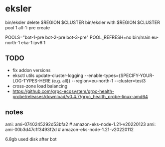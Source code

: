 # eksler

bin/eksler delete $REGION $CLUSTER
bin/eksler with $REGION $CLUSTER pool 1 all-1-pre create

POOLS="bot-1-pre bot-2-pre bot-3-pre" POOL_REFRESH=no bin/main eu-north-1 eka-1 ipv6 1

## TODO
  - fix addon versions
  - eksctl utils update-cluster-logging --enable-types={SPECIFY-YOUR-LOG-TYPES-HERE (e.g. all)} --region=eu-north-1 --cluster=test3
  - cross-zone load balancing
  - https://github.com/grpc-ecosystem/grpc-health-probe/releases/download/v0.4.7/grpc_health_probe-linux-amd64

## notes

ami: ami-0740245292d53bfa2 # amazon-eks-node-1.21-v20220123
ami: ami-00b3d47c1f3493f2d # amazon-eks-node-1.21-v20220112

6.8gb used disk after bot